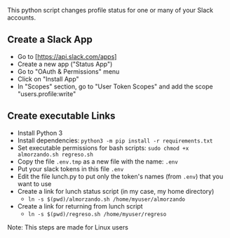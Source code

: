 This python script changes profile status for one or many of your Slack accounts. 

## Create a Slack App
- Go to [https://api.slack.com/apps]
- Create a new app ("Status App")
- Go to "OAuth & Permissions" menu
- Click on "Install App"
- In "Scopes" section, go to "User Token Scopes" and add the scope "users.profile:write"

## Create executable Links
- Install Python 3
- Install dependencies: `python3 -m pip install -r requirements.txt`
- Set executable permissions for bash scripts: `sudo chmod +x almorzando.sh regreso.sh`
- Copy the file `.env.tmp` as a new file with the name: `.env`
- Put your slack tokens in this file `.env`
- Edit the file lunch.py to put only the token's names (from `.env`) that you want to use
- Create a link for lunch status script (in my case, my home directory)
  - `ln -s $(pwd)/almorzando.sh /home/myuser/almorzando`
- Create a link for returning from lunch script
  - `ln -s $(pwd)/regreso.sh /home/myuser/regreso`

Note: This steps are made for Linux users
